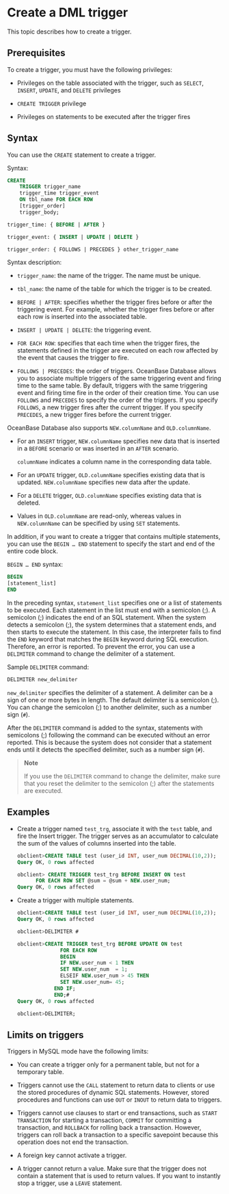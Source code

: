 # Create a DML trigger

This topic describes how to create a trigger.

## Prerequisites

To create a trigger, you must have the following privileges:

* Privileges on the table associated with the trigger, such as `SELECT`, `INSERT`, `UPDATE`, and `DELETE` privileges

* `CREATE TRIGGER` privilege

* Privileges on statements to be executed after the trigger fires

## Syntax

You can use the `CREATE` statement to create a trigger.

Syntax:

```sql
CREATE
    TRIGGER trigger_name
    trigger_time trigger_event
    ON tbl_name FOR EACH ROW
    [trigger_order]
    trigger_body;

trigger_time: { BEFORE | AFTER }

trigger_event: { INSERT | UPDATE | DELETE }

trigger_order: { FOLLOWS | PRECEDES } other_trigger_name
```

Syntax description:

* `trigger_name`: the name of the trigger. The name must be unique.

* `tbl_name`: the name of the table for which the trigger is to be created.

* `BEFORE | AFTER`: specifies whether the trigger fires before or after the triggering event. For example, whether the trigger fires before or after each row is inserted into the associated table.

* `INSERT | UPDATE | DELETE`: the triggering event.

* `FOR EACH ROW`: specifies that each time when the trigger fires, the statements defined in the trigger are executed on each row affected by the event that causes the trigger to fire.

* `FOLLOWS | PRECEDES`: the order of triggers. OceanBase Database allows you to associate multiple triggers of the same triggering event and firing time to the same table. By default, triggers with the same triggering event and firing time fire in the order of their creation time. You can use `FOLLOWS` and `PRECEDES` to specify the order of the triggers. If you specify `FOLLOWS`, a new trigger fires after the current trigger. If you specify `PRECEDES`, a new trigger fires before the current trigger.

OceanBase Database also supports `NEW.columnName` and `OLD.columnName`.

* For an `INSERT` trigger, `NEW.columnName` specifies new data that is inserted in a `BEFORE` scenario or was inserted in an `AFTER` scenario.

   `columnName` indicates a column name in the corresponding data table.

* For an `UPDATE` trigger, `OLD.columnName` specifies existing data that is updated. `NEW.columnName` specifies new data after the update.

* For a `DELETE` trigger, `OLD.columnName` specifies existing data that is deleted.

* Values in `OLD.columnName` are read-only, whereas values in `NEW.columnName` can be specified by using `SET` statements.

In addition, if you want to create a trigger that contains multiple statements, you can use the `BEGIN … END` statement to specify the start and end of the entire code block.

`BEGIN … END` syntax:

```sql
BEGIN
[statement_list]
END
```

In the preceding syntax, `statement_list` specifies one or a list of statements to be executed. Each statement in the list must end with a semicolon (;). A semicolon (;) indicates the end of an SQL statement. When the system detects a semicolon (;), the system determines that a statement ends, and then starts to execute the statement. In this case, the interpreter fails to find the `END` keyword that matches the `BEGIN` keyword during SQL execution. Therefore, an error is reported. To prevent the error, you can use a `DELIMITER` command to change the delimiter of a statement.

Sample `DELIMITER` command:

```sql
DELIMITER new_delimiter
```

`new_delimiter` specifies the delimiter of a statement. A delimiter can be a sign of one or more bytes in length. The default delimiter is a semicolon (;). You can change the semicolon (;) to another delimiter, such as a number sign (`#`).

After the `DELIMITER` command is added to the syntax, statements with semicolons (;) following the command can be executed without an error reported. This is because the system does not consider that a statement ends until it detects the specified delimiter, such as a number sign (`#`).

> **Note**
>
> If you use the `DELIMITER` command to change the delimiter, make sure that you reset the delimiter to the semicolon (;) after the statements are executed.

## Examples

* Create a trigger named `test_trg`, associate it with the `test` table, and fire the Insert trigger. The trigger serves as an accumulator to calculate the sum of the values of columns inserted into the table.

   ```sql
   obclient>CREATE TABLE test (user_id INT, user_num DECIMAL(10,2));
   Query OK, 0 rows affected

   obclient> CREATE TRIGGER test_trg BEFORE INSERT ON test
         FOR EACH ROW SET @sum = @sum + NEW.user_num;
   Query OK, 0 rows affected
   ```

* Create a trigger with multiple statements.

   ```sql
   obclient>CREATE TABLE test (user_id INT, user_num DECIMAL(10,2));
   Query OK, 0 rows affected

   obclient>DELIMITER #

   obclient>CREATE TRIGGER test_trg BEFORE UPDATE ON test
                 FOR EACH ROW
                 BEGIN
                 IF NEW.user_num < 1 THEN
                 SET NEW.user_num  = 1;
                 ELSEIF NEW.user_num > 45 THEN
                 SET NEW.user_num= 45;
               END IF;
               END;#
   Query OK, 0 rows affected

   obclient>DELIMITER;
   ```

## Limits on triggers

Triggers in MySQL mode have the following limits:

* You can create a trigger only for a permanent table, but not for a temporary table.

* Triggers cannot use the `CALL` statement to return data to clients or use the stored procedures of dynamic SQL statements. However, stored procedures and functions can use `OUT` or `INOUT` to return data to triggers.

* Triggers cannot use clauses to start or end transactions, such as `START TRANSACTION` for starting a transaction, `COMMIT` for committing a transaction, and `ROLLBACK` for rolling back a transaction. However, triggers can roll back a transaction to a specific savepoint because this operation does not end the transaction.

* A foreign key cannot activate a trigger.

* A trigger cannot return a value. Make sure that the trigger does not contain a statement that is used to return values. If you want to instantly stop a trigger, use a `LEAVE` statement.
